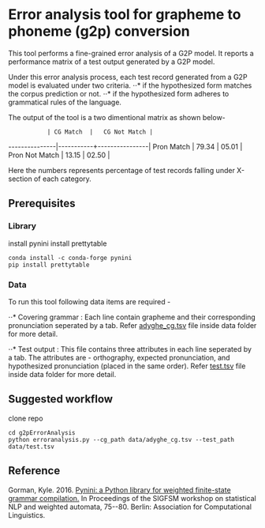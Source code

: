 Error analysis tool for grapheme to phoneme (g2p) conversion
============================================================

This tool performs a fine-grained error analysis of a G2P model. It reports a
performance matrix of a test output generated by a G2P model.

Under this error analysis process, each test record generated from a G2P model
is evaluated under two criteria. ⋅⋅\* if the hypothesized form matches the
corpus prediction or not. ⋅⋅\* if the hypothesized form adheres to grammatical
rules of the language.

The output of the tool is a two dimentional matrix as shown below-

               | CG Match  |   CG Not Match |
---------------|-----------+----------------|
Pron Match     |  79.34    |      05.01     |
Pron Not Match |  13.15    |      02.50     |

Here the numbers represents percentage of test records falling under X-section
of each category.

Prerequisites
-------------

### Library

install pynini
install prettytable

``` {.bash}
conda install -c conda-forge pynini
pip install prettytable
```
### Data

To run this tool following data items are required -

⋅⋅\* Covering grammar : Each line contain grapheme and their corresponding
pronunciation seperated by a tab. Refer [adyghe_cg.tsv](data/adyghe_cg.tsv) file
inside data folder for more detail.

⋅⋅\* Test output : This file contains three attributes in each line seperated by
a tab. The attributes are - orthography, expected pronunciation, and
hypothesized pronunciation (placed in the same order). Refer
[test.tsv](data/test.tsv) file inside data folder for more detail.

Suggested workflow
------------------

clone repo

    cd g2pErrorAnalysis
    python erroranalysis.py --cg_path data/adyghe_cg.tsv --test_path data/test.tsv

Reference
---------

Gorman, Kyle. 2016. [Pynini: a Python library for weighted finite-state grammar
compilation.](https://www.aclweb.org/anthology/W16-2409) In Proceedings of the
SIGFSM workshop on statistical NLP and weighted automata, 75--80. Berlin:
Association for Computational Linguistics.
